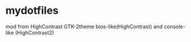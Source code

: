 # mydotfiles

mod from HighContrast GTK-2theme
bios-like(HighContrast) and console-like (HighContrast2)
